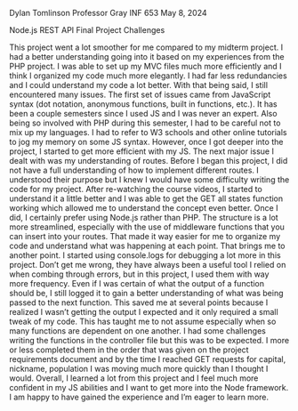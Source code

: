 Dylan Tomlinson
Professor Gray
INF 653
May 8, 2024

Node.js REST API Final Project Challenges

This project went a lot smoother for me compared to my midterm project. I had a better understanding going into it based on my experiences from the PHP project. I was able to set up my MVC files much more efficiently and I think I organized my code much more elegantly. I had far less redundancies and I could understand my code a lot better. With that being said, I still encountered many issues.
The first set of issues came from JavaScript syntax (dot notation, anonymous functions, built in functions, etc.). It has been a couple semesters since I used JS and I was never an expert. Also being so involved with PHP during this semester, I had to be careful not to mix up my languages. I had to refer to W3 schools and other online tutorials to jog my memory on some JS syntax. However, once I got deeper into the project, I started to get more efficient with my JS.
The next major issue I dealt with was my understanding of routes. Before I began this project, I did not have a full understanding of how to implement different routes. I understood their purpose but I knew I would have some difficulty writing the code for my project. After re-watching the course videos, I started to understand it a little better and I was able to get the GET all states function working which allowed me to understand the concept even better. Once I did, I certainly prefer using Node.js rather than PHP. The structure is a lot more streamlined, especially with the use of middleware functions that you can insert into your routes. That made it way easier for me to organize my code and understand what was happening at each point.
That brings me to another point. I started using console.logs for debugging a lot more in this project. Don’t get me wrong, they have always been a useful tool I relied on when combing through errors, but in this project, I used them with way more frequency. Even if I was certain of what the output of a function should be, I still logged it to gain a better understanding of what was being passed to the next function. This saved me at several points because I realized I wasn’t getting the output I expected and it only required a small tweak of my code. This has taught me to not assume especially when so many functions are dependent on one another.
I had some challenges writing the functions in the controller file but this was to be expected. I more or less completed them in the order that was given on the project requirements document and by the time I reached GET requests for capital, nickname, population I was moving much more quickly than I thought I would.
Overall, I learned a lot from this project and I feel much more confident in my JS abilities and I want to get more into the Node framework. I am happy to have gained the experience and I’m eager to learn more.
